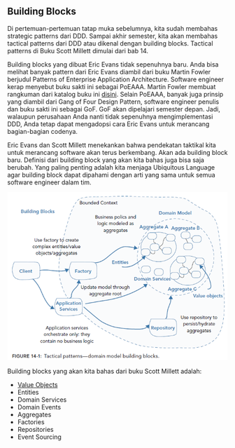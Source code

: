 ## Building Blocks

Di pertemuan-pertemuan tatap muka sebelumnya, kita sudah membahas strategic patterns dari DDD. Sampai akhir semester, kita akan membahas tactical patterns dari DDD atau dikenal dengan building blocks. Tactical patterns di Buku Scott Millett dimulai dari bab 14.

Building blocks yang dibuat Eric Evans tidak sepenuhnya baru. Anda bisa melihat banyak pattern dari Eric Evans diambil dari buku Martin Fowler berjudul Patterns of Enterprise Application Architecture. Software engineer kerap menyebut buku sakti ini sebagai PoEAAA. Martin Fowler membuat rangkuman dari katalog buku ini [disini](https://www.martinfowler.com/eaaCatalog/). Selain PoEAAA, banyak juga prinsip yang diambil dari Gang of Four Design Pattern, software engineer penulis dan buku sakti ini sebagai GoF. GoF akan dipelajari semester depan. Jadi, walaupun perusahaan Anda nanti tidak sepenuhnya mengimplementasi DDD, Anda tetap dapat mengadopsi cara Eric Evans untuk merancang bagian-bagian codenya.

Eric Evans dan Scott Millett menekankan bahwa pendekatan taktikal kita untuk merancang software akan terus berkembang. Akan ada building block baru. Definisi dari building block yang akan kita bahas juga bisa saja berubah. Yang paling penting adalah kita menjaga Ubiquitous Language agar building block dapat dipahami dengan arti yang sama untuk semua software engineer dalam tim.

![Building blocks](img/building_blocks.PNG)

Building blocks yang akan kita bahas dari buku Scott Millett adalah:

- [Value Objects](../15_value_objects)
- Entities
- Domain Services
- Domain Events
- Aggregates
- Factories
- Repositories
- Event Sourcing